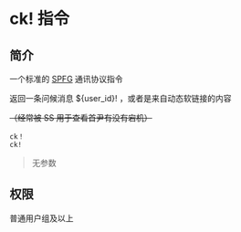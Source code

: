 # ck! 指令

## 简介

一个标准的 [SPFG](https://spfg.ustc-zzzz.net/) 通讯协议指令

返回一条问候消息 ${user\_id}! ，或者是来自动态软链接的内容

~~（经常被 SS 用于查看首尹有没有宕机）~~

```
ck！
ck!
```

> 无参数

## 权限

普通用户组及以上



